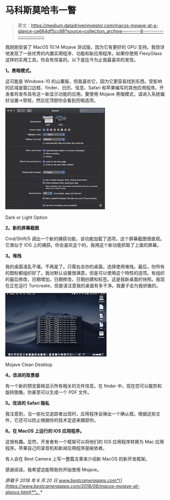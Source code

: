 # 马科斯莫哈韦一瞥

> 原文：<https://medium.datadriveninvestor.com/macos-mojave-at-a-glance-ce664df5cc68?source=collection_archive---------8----------------------->

我刚刚安装了 MacOS 10.14 Mojave 测试版，因为它有更好的 GPU 支持。我惊讶地发现了一些优秀的内置实用程序、功能和新应用程序。如果你使用 FlexyGlass 这样的实用工具，你会有惊喜的。以下是迄今为止我最喜欢的发现。

**1。黑暗模式。**

这可能是 Windows-10 的山寨版，但我喜欢它，因为它更容易找到东西。受影响的区域是窗口边框、finder、日历、信息、Safari 和苹果编写的其他应用程序。开发者将发布具有这一新显示功能的应用。要使用 Mojave 黑暗模式，请进入系统偏好设置->常规，然后在顶部你会看到亮暗选项。

![](img/73840803c9a1d47174d990ac96b37586.png)

Dark or Light Option

**2。新的屏幕截图**

Cmd/Shift/5 调出一个新的捕获功能，该功能加载了选项。这个屏幕截图很直观。它类似于 IOS 上的捕获。你会喜欢这个的。我用这个新功能抓取了上面的屏幕。

**3。堆栈**

我的桌面凌乱不堪。不再是了。只需右击你的桌面，选择使用堆栈。最后，你所有的图标都组织好了。我对默认设置很满意，但是可以使用这个特性的选项。有组织的最后修改，日期增加，日期修改，日期创建和标签。这是我新桌面的快照。我现在正在运行 Turicreate，但是请注意我的桌面有多干净。我妻子会为我骄傲的。

![](img/98e18eb42cffea2e8dd66a78e2f5cb1c.png)

Mojave Clean Desktop

**4。改进的取景器**

有一个新的预览窗格显示所有相关的文件信息。在 finder 中，现在您可以裁剪和旋转图像。你甚至可以生成一个 PDF 文件。

**5。改进的 Safari 隐私**

我注意到，当一些社交追踪者出现时，应用程序会弹出一个确认框。根据这些文件，它还可以防止根据你的技术足迹来跟踪你。

**6。在 MacOS 上运行的 IOS 应用程序。**

这很有趣。显然，开发者有一个框架可以将他们的 IOS 应用程序转换为 Mac 应用程序。苹果自己的录音机和新闻应用程序是皈依者。

有人会在 Best Camera 上写一整篇文章来介绍新 MacOS 的新开发框架。

感谢阅读。我希望这能帮助你开始使用 Mojave。

*原载于 2018 年 8 月 20 日 www.bestcameraapps.com*[](https://www.bestcameraapps.com/2018/08/macos-mojave-at-glance.html)**。**